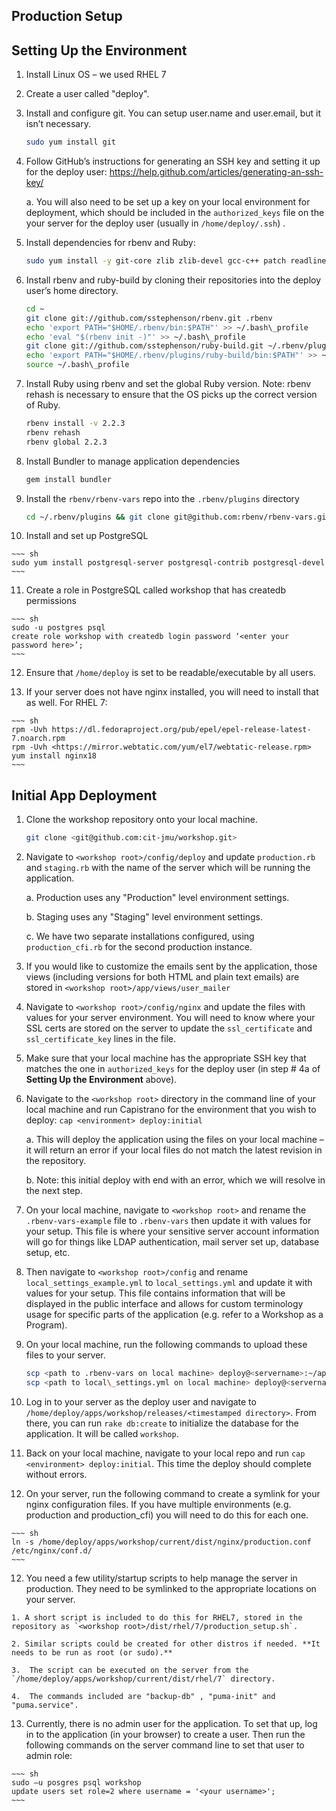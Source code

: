## Production Setup

Setting Up the Environment
--------------------------

1.  Install Linux OS – we used RHEL 7

2.  Create a user called "deploy".

3.  Install and configure git. You can setup user.name and user.email, but it isn’t necessary.

    ~~~ sh
    sudo yum install git
    ~~~

4.  Follow GitHub’s instructions for generating an SSH key and setting it up for the deploy user: <https://help.github.com/articles/generating-an-ssh-key/>

    a.  You will also need to be set up a key on your local environment for deployment, which should be included in the `authorized_keys` file on the your server for the deploy user (usually in `/home/deploy/.ssh`) .

5.  Install dependencies for rbenv and Ruby:

    ~~~ sh
    sudo yum install -y git-core zlib zlib-devel gcc-c++ patch readline readline-devel libyaml-devel libffi-devel openssl-devel make bzip2 autoconf automake libtool bison curl sqlite-devel
    ~~~

6.  Install rbenv and ruby-build by cloning their repositories into the deploy user’s home directory.

    ~~~ sh
    cd ~
    git clone git://github.com/sstephenson/rbenv.git .rbenv
    echo 'export PATH="$HOME/.rbenv/bin:$PATH"' >> ~/.bash\_profile
    echo 'eval "$(rbenv init -)"' >> ~/.bash\_profile
    git clone git://github.com/sstephenson/ruby-build.git ~/.rbenv/plugins/ruby-build
    echo 'export PATH="$HOME/.rbenv/plugins/ruby-build/bin:$PATH"' >> ~/.bash\_profile
    source ~/.bash\_profile
    ~~~

7.  Install Ruby using rbenv and set the global Ruby version. Note: rbenv rehash is necessary to ensure that the OS picks up the correct version of Ruby.

    ~~~ sh
    rbenv install -v 2.2.3
    rbenv rehash
    rbenv global 2.2.3
    ~~~

8.  Install Bundler to manage application dependencies

    ~~~ sh
    gem install bundler
    ~~~

9.  Install the `rbenv/rbenv-vars` repo into the `.rbenv/plugins` directory

    ~~~ sh
    cd ~/.rbenv/plugins && git clone git@github.com:rbenv/rbenv-vars.git
    ~~~

10.  Install and set up PostgreSQL

    ~~~ sh
    sudo yum install postgresql-server postgresql-contrib postgresql-devel
    ~~~

11.  Create a role in PostgreSQL called workshop that has createdb permissions

    ~~~ sh
    sudo -u postgres psql
    create role workshop with createdb login password ‘<enter your password here>’;
    ~~~

12.  Ensure that `/home/deploy` is set to be readable/executable by all users.

13.  If your server does not have nginx installed, you will need to install that as well. For RHEL 7:

    ~~~ sh
    rpm -Uvh https://dl.fedoraproject.org/pub/epel/epel-release-latest-7.noarch.rpm
    rpm -Uvh <https://mirror.webtatic.com/yum/el7/webtatic-release.rpm>
    yum install nginx18
    ~~~

Initial App Deployment
----------------------

1.  Clone the workshop repository onto your local machine.

    ~~~ sh
    git clone <git@github.com:cit-jmu/workshop.git>
    ~~~

2.  Navigate to `<workshop root>/config/deploy` and update `production.rb` and `staging.rb` with the name of the server which will be running the application.

    a.  Production uses any "Production" level environment settings.

    b.  Staging uses any "Staging" level environment settings.

    c.  We have two separate installations configured, using `production_cfi.rb` for the second production instance.

2.  If you would like to customize the emails sent by the application, those views (including versions for both HTML and plain text emails) are stored in `<workshop root>/app/views/user_mailer`

3.  Navigate to `<workshop root>/config/nginx` and update the files with values for your server environment. You will need to know where your SSL certs are stored on the server to update the `ssl_certificate` and `ssl_certificate_key` lines in the file.

4.  Make sure that your local machine has the appropriate SSH key that matches the one in `authorized_keys` for the deploy user (in step # 4a of **Setting Up the Environment** above).

5.  Navigate to the `<workshop root>` directory in the command line of your local machine and run Capistrano for the environment that you wish to deploy: `cap <environment> deploy:initial`

    a.  This will deploy the application using the files on your local machine – it will return an error if your local files do not match the latest revision in the repository.

    b.  Note: this initial deploy with end with an error, which we will resolve in the next step.

6.  On your local machine, navigate to `<workshop root>` and rename the `.rbenv-vars-example` file to `.rbenv-vars` then update it with values for your setup. This file is where your sensitive server account information will go for things like LDAP authentication, mail server set up, database setup, etc.

7.  Then navigate to `<workshop root>/config` and rename `local_settings_example.yml` to `local_settings.yml` and update it with values for your setup. This file contains information that will be displayed in the public interface and allows for custom terminology usage for specific parts of the application (e.g. refer to a Workshop as a Program).

8.  On your local machine, run the following commands to upload these files to your server.

    ~~~ sh
    scp <path to .rbenv-vars on local machine> deploy@<servername>:~/apps/workshop/shared/
    scp <path to local\_settings.yml on local machine> deploy@<servername>:~/apps/workshop/shared/config/
    ~~~

9.  Log in to your server as the deploy user and navigate to `/home/deploy/apps/workshop/releases/<timestamped directory>`. From there, you can run `rake db:create` to initialize the database for the application. It will be called `workshop`.

10.  Back on your local machine, navigate to your local repo and run `cap <environment> deploy:initial`. This time the deploy should complete without errors.

11.  On your server, run the following command to create a symlink for your nginx configuration files. If you have multiple environments (e.g. production and production\_cfi) you will need to do this for each one.

    ~~~ sh
    ln -s /home/deploy/apps/workshop/current/dist/nginx/production.conf /etc/nginx/conf.d/
    ~~~

12.  You need a few utility/startup scripts to help manage the server in production. They need to be symlinked to the appropriate locations on your server.

    1. A short script is included to do this for RHEL7, stored in the repository as `<workshop root>/dist/rhel/7/production_setup.sh`. 
    
    2. Similar scripts could be created for other distros if needed. **It needs to be run as root (or sudo).**

    3.  The script can be executed on the server from the `/home/deploy/apps/workshop/current/dist/rhel/7` directory.

    4.  The commands included are "backup-db" , "puma-init" and "puma.service".

13.  Currently, there is no admin user for the application. To set that up, log in to the application (in your browser) to create a user. Then run the following commands on the server command line to set that user to admin role:

    ~~~ sh
    sudo –u posgres psql workshop
    update users set role=2 where username = '<your username>';
    ~~~
